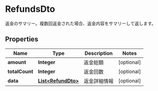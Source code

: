

# RefundsDto

返金のサマリー。複数回返金された場合、返金内容をサマリーして返します。

## Properties

| Name | Type | Description | Notes |
|------------ | ------------- | ------------- | -------------|
|**amount** | **Integer** | 返金総額 |  [optional] |
|**totalCount** | **Integer** | 返金回数 |  [optional] |
|**data** | [**List&lt;RefundDto&gt;**](RefundDto.md) | 返金詳細情報 |  [optional] |



